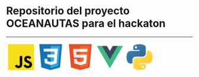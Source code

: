 # Repositorio del proyecto **OCEANAUTAS** para el hackaton

---
<img src="./assets/img/js.svg" align="left" alt="js" height='80px'/>
<img src="./assets/img/CSS.svg" align="left" alt="css" height='80px'/>
<img src="./assets/img/html.svg" align="left" alt="html" height='80px'/>
<img src="./assets/img/vue.svg" align="left" alt="vue" height='80px'/>
<img src="./assets/img/python.svg" align="left" alt="python" height='80px'/>